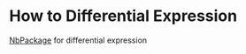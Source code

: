 # How to Differential Expression

[NbPackage](https://github.com/UCSD-CCAL/nbpackage) for differential expression
